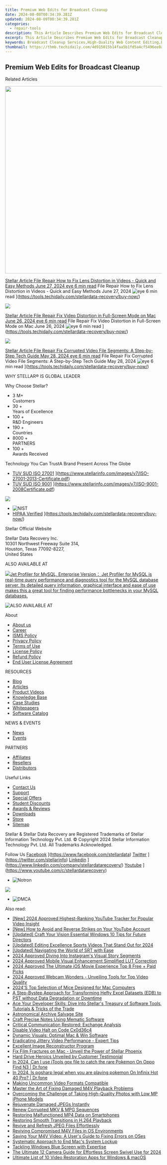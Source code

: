 ```yaml
---
title: Premium Web Edits for Broadcast Cleanup
date: 2024-08-08T00:34:39.281Z
updated: 2024-08-09T00:34:39.281Z
categories:
  - repair-tools
description: This Article Describes Premium Web Edits for Broadcast Cleanup
excerpt: This Article Describes Premium Web Edits for Broadcast Cleanup
keywords: Broadcast Cleanup Services,High-Quality Web Content Editing,Expert Broadcast Video Edits,Professional Web Editing Services,Broadcast Quality Content Creation,Online Broadcast Optimization,Clean Web Media Production
thumbnail: https://thmb.techidaily.com/4d915015b14faa5b1fd5a4cf5496ee0a4d386e84bd18007683e60195b160e324.jpg
---
```


## Premium Web Edits for Broadcast Cleanup

Related Articles

<!-- affiliate ads begin -->
<a href="https://turtlebeachus.sjv.io/c/5597632/1988416/23719" target="_top" id="1988416"><img src="//a.impactradius-go.com/display-ad/23719-1988416" border="0" alt="" width="600" height="600"/></a><img height="0" width="0" src="https://imp.pxf.io/i/5597632/1988416/23719" style="position:absolute;visibility:hidden;" border="0" />
<!-- affiliate ads end -->
[Stellar Article File Repair  How to Fix Lens Distortion in Videos - Quick and Easy Methods June 27, 2024 eye 6 min read](https://www.stellarinfo.com/public/image/article/Quick-Ways-to-Fix-Video-Distortion-1618.jpg) File Repair  How to Fix Lens Distortion in Videos - Quick and Easy Methods June 27, 2024 ![eye](https://www.stellarinfo.com/public/newarticle/images/eye.png) 6 min read ](https://tools.techidaily.com/stellardata-recovery/buy-now/)

<!-- affiliate ads begin -->
<a href="https://store.revouninstaller.com/order/checkout.php?PRODS=27889512&QTY=1&AFFILIATE=108875&CART=1"><img src="https://secure.avangate.com/images/merchant/4282ec8de8c9be897e7aff4aa231b1a4/728__90.jpg" border="0"></a>
<!-- affiliate ads end -->
[Stellar Article File Repair  Fix Video Distortion in Full-Screen Mode on Mac June 26, 2024 eye 6 min read](https://www.stellarinfo.com/public/image/article/Quick-Ways-to-Fix-Video-Distortion-on-Mac-1617.jpg) File Repair  Fix Video Distortion in Full-Screen Mode on Mac June 26, 2024 ![eye](https://www.stellarinfo.com/public/newarticle/images/eye.png) 6 min read ](https://tools.techidaily.com/stellardata-recovery/buy-now/)

<!-- affiliate ads begin -->
<a href="https://shop.manycam.com/order/checkout.php?PRODS=17728032&QTY=1&AFFILIATE=108875&CART=1"><img src="https://secure.avangate.com/images/merchant/8230bea7d54bcdf99cdfe85cb07313d5/mcaffbanner920x120.png" border="0"></a>
<!-- affiliate ads end -->
[Stellar Article File Repair  Fix Corrupted Video File Segments: A Step-by-Step Tech Guide May 28, 2024 eye 6 min read](https://www.stellarinfo.com/public/image/article/Fix-Corrupted-Video-File-Segments_A-Step-by-Step-Tech-Guide-1517.jpg) File Repair  Fix Corrupted Video File Segments: A Step-by-Step Tech Guide May 28, 2024 ![eye](https://www.stellarinfo.com/public/newarticle/images/eye.png) 6 min read ](https://tools.techidaily.com/stellardata-recovery/buy-now/)

 WHY STELLAR® IS GLOBAL LEADER

 Why Choose Stellar?

* 3  M+  
Customers
* 30 +  
Years of Excellence
* 100 +  
R&D Engineers
* 190 +  
Countries
* 8000 +  
PARTNERS
* 100 +  
Awards Received

 Technology You Can TrustA Brand Present Across The Globe

* [TUV SUD ISO 27001](https://www.stellarinfo.com/images/v7/tuv1.png) ](https://www.stellarinfo.com/images/v7/ISO-27001-2013-Certificate.pdf)
* [TUV SUD ISO 9001](https://www.stellarinfo.com/images/v7/tuv2.png) ](https://www.stellarinfo.com/images/v7/ISO-9001-2008Certificate.pdf)
<!-- affiliate ads begin -->
<a href="https://store.massmailsoftware.com/order/checkout.php?PRODS=1095219&QTY=1&AFFILIATE=108875&CART=1"><img src="https://secure.avangate.com/images/merchant/dc87c13749315c7217cdc4ac692e704c/banera_for_partners-20_%281%29.jpg" border="0"></a>
<!-- affiliate ads end -->
* ![NIST](https://www.stellarinfo.com/images/v7/nist.png)
* [HIPAA Verified](https://www.stellarinfo.com/images/v7/hipa.png) ](https://tools.techidaily.com/stellardata-recovery/buy-now/)

 Stellar Official Website

 Stellar Data Recovery Inc.  
 10301 Northwest Freeway Suite 314,  
 Houston, Texas 77092-8227,  
 United States

 ALSO AVAILABLE AT

<!-- affiliate ads begin -->
<a href="https://secure.2checkout.com/order/checkout.php?PRODS=4576829&QTY=1&AFFILIATE=108875&CART=1"><img src="https://secure.avangate.com/images/merchant/9e740b84bb48a64dde25061566299467/products/copy_1_jp_box_big.png" border="0">Jet Profiler for MySQL, Enterprise Version： Jet Profiler for MySQL is real-time query performance and diagnostics tool for the MySQL database server. Its detailed query information, graphical interface and ease of use makes this a great tool for finding performance bottlenecks in your MySQL databases. </a>
<!-- affiliate ads end -->
![ALSO AVAILABLE AT](https://www.stellarinfo.com/images/v7/Partners_logo_new.png)

 About

* [About us](https://tools.techidaily.com/stellardata-recovery/buy-now/)
* [Career](https://tools.techidaily.com/stellardata-recovery/buy-now/)
* [ISMS Policy](https://tools.techidaily.com/stellardata-recovery/buy-now/)
* [Privacy Policy](https://tools.techidaily.com/stellardata-recovery/buy-now/)
* [Terms of Use](https://tools.techidaily.com/stellardata-recovery/buy-now/)
* [License Policy](https://www.stellarinfo.com/software-licensing-usage.php)
* [Refund Policy](https://tools.techidaily.com/stellardata-recovery/buy-now/)
* [End User License Agreement](https://tools.techidaily.com/stellardata-recovery/buy-now/)

 RESOURCES

* [Blog](https://tools.techidaily.com/stellardata-recovery/buy-now/)
* [Articles](https://tools.techidaily.com/stellardata-recovery/buy-now/)
* [Product Videos](https://tools.techidaily.com/stellardata-recovery/buy-now/)
* [Knowledge Base](https://tools.techidaily.com/stellardata-recovery/buy-now/)
* [Case Studies](https://tools.techidaily.com/stellardata-recovery/buy-now/)
* [Whitepapers](https://tools.techidaily.com/stellardata-recovery/buy-now/)
* [Software Catalog](https://tools.techidaily.com/stellardata-recovery/buy-now/)

 NEWS & EVENTS

* [News](https://tools.techidaily.com/stellardata-recovery/buy-now/)
* [Events](https://www.stellarinfo.com/affiliate-summit/affiliate-summit.php)

 PARTNERS

* [Affiliates](https://tools.techidaily.com/stellardata-recovery/buy-now/)
* [Resellers](https://tools.techidaily.com/stellardata-recovery/buy-now/)
* [Distributors](https://tools.techidaily.com/stellardata-recovery/buy-now/)

 Useful Links

* [Contact Us](https://www.stellarinfo.com/contact/contact-us.php)
* [Support](https://tools.techidaily.com/stellardata-recovery/buy-now/)
* [Special Offers](https://tools.techidaily.com/stellardata-recovery/buy-now/)
* [Student Discounts](https://www.stellarinfo.com/student-discount/)
* [Awards & Reviews](https://tools.techidaily.com/stellardata-recovery/buy-now/)
* [Downloads](https://www.stellarinfo.com/download.php)
* [Store](https://tools.techidaily.com/stellardata-recovery/buy-now/)
* [Sitemap](https://www.stellarinfo.com/sitemap.php)

 Stellar & Stellar Data Recovery are Registered Trademarks of Stellar Information Technology Pvt. Ltd. © Copyright 2024 Stellar Information Technology Pvt. Ltd. All Trademarks Acknowledged.

Follow Us [Facebook](https://www.stellarinfo.com/Images/fb.png) ](https://www.facebook.com/stellardata) [Twitter](https://www.stellarinfo.com/Images/tw.png) ](https://twitter.com/stellarinfo) [Linkedin](https://www.stellarinfo.com/Images/in.png) ](https://www.linkedin.com/company/stellardatarecovery/) [Youtube](https://www.stellarinfo.com/newblacktheme/images/yt.png) ](https://www.youtube.com/c/stellardatarecovery)

* ![Notron](https://www.stellarinfo.com/images/v7/notron.png)
<!-- affiliate ads begin -->
<a href="https://estore.winxdvd.com/order/checkout.php?PRODS=12653808&QTY=1&AFFILIATE=108875&CART=1"><img src="https://www.winxdvd.com/affiliate/new-banner/wt-500x500.jpg" border="0"></a>
<!-- affiliate ads end -->
* ![DMCA](https://www.stellarinfo.com/images/v7/dmca.png)

<ins class="adsbygoogle"
     style="display:block"
     data-ad-format="autorelaxed"
     data-ad-client="ca-pub-7571918770474297"
     data-ad-slot="1223367746"></ins>



<ins class="adsbygoogle"
     style="display:block"
     data-ad-client="ca-pub-7571918770474297"
     data-ad-slot="8358498916"
     data-ad-format="auto"
     data-full-width-responsive="true"></ins>

<span class="atpl-alsoreadstyle">Also read:</span>
<div><ul>
<li><a href="https://eaxpv-info.techidaily.com/new-2024-approved-highest-ranking-youtube-tracker-for-popular-video-insight/"><u>[New] 2024 Approved  Highest-Ranking YouTube Tracker for Popular Video Insight</u></a></li>
<li><a href="https://youtube-clips.techidaily.com/new-how-to-avoid-and-reverse-strikes-on-your-youtube-account/"><u>[New] How to Avoid and Reverse Strikes on Your YouTube Account</u></a></li>
<li><a href="https://extra-hints.techidaily.com/updated-craft-your-vision-essential-windows-10-tips-for-future-directors/"><u>[Updated] Craft Your Vision  Essential Windows 10 Tips for Future Directors</u></a></li>
<li><a href="https://facebook-video-footage.techidaily.com/updated-editing-excellence-sports-videos-that-stand-out-for-2024/"><u>[Updated] Editing Excellence  Sports Videos That Stand Out for 2024</u></a></li>
<li><a href="https://extra-guidance.techidaily.com/updated-navigating-the-world-of-srt-with-ease/"><u>[Updated] Navigating the World of SRT with Ease</u></a></li>
<li><a href="https://instagram-video-recordings.techidaily.com/2024-approved-diving-into-instagrams-visual-story-segments/"><u>2024 Approved  Diving Into Instagram's Visual Story Segments</u></a></li>
<li><a href="https://extra-skills.techidaily.com/2024-approved-mobile-visual-enhancement-simplified-lut-correction/"><u>2024 Approved  Mobile Visual Enhancement  Simplified LUT Correction</u></a></li>
<li><a href="https://vp-tips.techidaily.com/2024-approved-the-ultimate-ios-movie-experience-top-8-free-plus-paid-picks/"><u>2024 Approved  The Ultimate iOS Movie Experience  Top 8 Free + Paid Picks</u></a></li>
<li><a href="https://on-screen-recording.techidaily.com/2024-approved-webcam-wonders-unveiling-tools-for-top-video-quality/"><u>2024 Approved  Webcam Wonders - Unveiling Tools for Top Video Quality</u></a></li>
<li><a href="https://buynow-reviews.techidaily.com/2024s-top-selection-of-mice-designed-for-mac-computers/"><u>2024'S Top Selection of Mice Designed for Mac Computers</u></a></li>
<li><a href="https://data-wizards.techidaily.com/a-step-bystep-approach-for-transforming-hefty-excel-datasets-edb-to-pst-without-data-degradation-or-downtime/"><u>A Step-Bystep Approach for Transforming Hefty Excel Datasets (EDB) to PST without Data Degradation or Downtime</u></a></li>
<li><a href="https://data-wizards.techidaily.com/ace-your-developer-skills-dive-into-stellars-treasury-of-software-tools-tutorials-and-tricks-of-the-trade/"><u>Ace Your Developer Skills: Dive Into Stellar's Treasury of Software Tools, Tutorials & Tricks of the Trade</u></a></li>
<li><a href="https://data-wizards.techidaily.com/astronomical-archive-salvage-site/"><u>Astronomical Archive Salvage Site</u></a></li>
<li><a href="https://extra-resources.techidaily.com/craft-precise-notes-using-mematic-software/"><u>Craft Precise Notes Using Mematic Software</u></a></li>
<li><a href="https://data-wizards.techidaily.com/critical-communication-restored-exchange-analysis/"><u>Critical Communication Restored: Exchange Analysis</u></a></li>
<li><a href="https://data-wizards.techidaily.com/disable-video-halt-on-code-cx0d36c4/"><u>Disable Video Halt on Code Cx0d36c4</u></a></li>
<li><a href="https://data-wizards.techidaily.com/dynamic-visuals-optimal-mac-and-win-software/"><u>Dynamic Visuals: Optimal Mac & Win Software</u></a></li>
<li><a href="https://data-wizards.techidaily.com/eradicating-jittery-video-performance-expert-tips/"><u>Eradicating Jittery Video Performance - Expert Tips</u></a></li>
<li><a href="https://data-wizards.techidaily.com/excellent-image-reconstructor-program/"><u>Excellent Image Reconstructor Program</u></a></li>
<li><a href="https://data-wizards.techidaily.com/fix-film-fractures-on-mac-unveil-the-power-of-stellar-phoenix/"><u>Fix Film Fractures on Mac - Unveil the Power of Stellar Phoenix</u></a></li>
<li><a href="https://data-wizards.techidaily.com/hard-drive-heroics-unveiled-by-customer-testimonial/"><u>Hard Drive Heroics Unveiled by Customer Testimonial</u></a></li>
<li><a href="https://android-pokemon-go.techidaily.com/in-2024-can-i-use-itools-gpx-file-to-catch-the-rare-pokemon-on-oppo-find-n3-drfone-by-drfone-virtual-android/"><u>In 2024, Can I use iTools gpx file to catch the rare Pokemon On Oppo Find N3 | Dr.fone</u></a></li>
<li><a href="https://phone-solutions.techidaily.com/in-2024-is-pgsharp-legal-when-you-are-playing-pokemon-on-infinix-hot-40-pro-drfone-by-drfone-virtual-android/"><u>In 2024, Is pgsharp legal when you are playing pokemon On Infinix Hot 40 Pro? | Dr.fone</u></a></li>
<li><a href="https://data-wizards.techidaily.com/making-uncommon-video-formats-compatible/"><u>Making Uncommon Video Formats Compatible</u></a></li>
<li><a href="https://data-wizards.techidaily.com/master-the-art-of-fixing-damaged-m4v-playback-problems/"><u>Master the Art of Fixing Damaged M4V Playback Problems</u></a></li>
<li><a href="https://fox-that.techidaily.com/overcoming-the-challenge-of-taking-high-quality-photos-with-low-mp-iphone-models/"><u>Overcoming the Challenge of Taking High-Quality Photos with Low MP iPhone Models</u></a></li>
<li><a href="https://data-wizards.techidaily.com/rejuvenate-damaged-jpegs-instantly/"><u>Rejuvenate Damaged JPEGs Instantly</u></a></li>
<li><a href="https://data-wizards.techidaily.com/renew-corrupted-mkv-and-mpg-sequences/"><u>Renew Corrupted MKV & MPG Sequences</u></a></li>
<li><a href="https://data-wizards.techidaily.com/restoring-malfunctioned-mp4-data-on-smartphones/"><u>Restoring Malfunctioned MP4 Data on Smartphones</u></a></li>
<li><a href="https://data-wizards.techidaily.com/restoring-smooth-transitions-in-h264-playback/"><u>Restoring Smooth Transitions in H.264 Playback</u></a></li>
<li><a href="https://data-wizards.techidaily.com/revive-and-refresh-jpeg-files-effortlessly/"><u>Revive and Refresh JPEG Files Effortlessly</u></a></li>
<li><a href="https://data-wizards.techidaily.com/reviving-compromised-m4v-files-in-os-environments/"><u>Reviving Compromised M4V Files in OS Environments</u></a></li>
<li><a href="https://data-wizards.techidaily.com/saving-your-m4v-video-a-users-guide-to-fixing-errors-on-oses/"><u>Saving Your M4V Video: A User's Guide to Fixing Errors on OSes</u></a></li>
<li><a href="https://data-wizards.techidaily.com/systematic-approach-to-end-macs-system-lockup/"><u>Systematic Approach to End Mac's System Lockup</u></a></li>
<li><a href="https://data-wizards.techidaily.com/tackling-windows-blue-screen-with-expertise/"><u>Tackling Windows Blue Screen with Expertise</u></a></li>
<li><a href="https://facebook-record-videos.techidaily.com/the-ultimate-12-camera-guide-for-effortless-screen-swivel-use-for-2024/"><u>The Ultimate 12 Camera Guide for Effortless Screen Swivel Use for 2024</u></a></li>
<li><a href="https://data-wizards.techidaily.com/ultimate-list-of-10-video-restoration-apps-for-windows-and-macos/"><u>Ultimate List of 10 Video Restoration Apps for Windows & macOS</u></a></li>
</ul></div>
